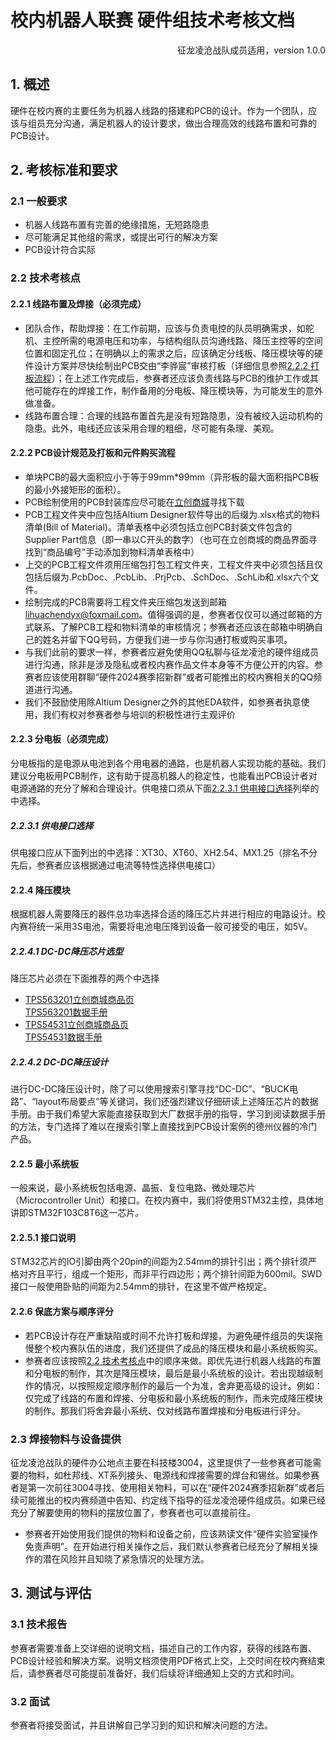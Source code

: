 # 校内机器人联赛 硬件组技术考核文档

<p align="right">征龙凌沧战队成员适用，version 1.0.0</p>

## 1. 概述

硬件在校内赛的主要任务为机器人线路的搭建和PCB的设计。作为一个团队，应该与组员充分沟通，满足机器人的设计要求，做出合理高效的线路布置和可靠的PCB设计。

## 2. 考核标准和要求

### 2.1 一般要求

* 机器人线路布置有完善的绝缘措施，无短路隐患
* 尽可能满足其他组的需求，或提出可行的解决方案
* PCB设计符合实际

### 2.2 技术考核点

#### 2.2.1 线路布置及焊接（必须完成）

* 团队合作，帮助焊接：在工作前期，应该与负责电控的队员明确需求，如舵机、主控所需的电源电压和功率，与结构组队员沟通线路、降压主控等的空间位置和固定孔位；在明确以上的需求之后，应该确定分线板、降压模块等的硬件设计方案并尽快绘制出PCB交由“李骅宸”审核打板（详细信息参照[2.2.2 打板流程](#222-pcb设计规范及打板和元件购买流程)）；在上述工作完成后，参赛者还应该负责线路与PCB的维护工作或其他可能存在的焊接工作，制作备用的分电板、降压模块等，为可能发生的意外做准备。
* 线路布置合理：合理的线路布置首先是没有短路隐患，没有被绞入运动机构的隐患。此外，电线还应该采用合理的粗细，尽可能有条理、美观。

#### 2.2.2 PCB设计规范及打板和元件购买流程

* 单块PCB的最大面积应小于等于99mm*99mm（异形板的最大面积指PCB板的最小外接矩形的面积）。
* PCB绘制使用的PCB封装库应尽可能在[立创商城](https://www.szlcsc.com/)寻找下载
* PCB工程文件夹中应包括Altium Designer软件导出的后缀为.xlsx格式的物料清单(Bill of Material)。清单表格中必须包括立创PCB封装文件包含的Supplier Part信息（即一串以C开头的数字）（也可在立创商城的商品界面寻找到“商品编号”手动添加到物料清单表格中）
* 上交的PCB工程文件须用压缩包打包工程文件夹，工程文件夹中必须包括且仅包括后缀为.PcbDoc、.PcbLib、.PrjPcb、.SchDoc、.SchLib和.xlsx六个文件。
* 绘制完成的PCB需要将工程文件夹压缩包发送到邮箱<lihuachendyx@foxmail.com>。值得强调的是，参赛者仅仅可以通过邮箱的方式联系、了解PCB工程和物料清单的审核情况；参赛者还应该在邮箱中明确自己的姓名并留下QQ号码，方便我们进一步与你沟通打板或购买事项。
* 与我们此前的要求一样，参赛者应避免使用QQ私聊与征龙凌沧的硬件组成员进行沟通，除非是涉及隐私或者校内赛作品文件本身等不方便公开的内容。参赛者应该使用群聊“硬件2024赛季招新群”或者可能推出的校内赛相关的QQ频道进行沟通。
* 我们不鼓励使用除Altium Designer之外的其他EDA软件，如参赛者执意使用，我们有权对参赛者参与培训的积极性进行主观评价

#### 2.2.3 分电板（必须完成）

分电板指的是电源从电池到各个用电器的通路，也是机器人实现功能的基础。我们建议分电板用PCB制作，这有助于提高机器人的稳定性，也能看出PCB设计者对电源通路的充分了解和合理设计。供电接口须从下面[2.2.3.1 供电接口选择](#2231-供电接口选择)列举的中选择。

##### 2.2.3.1 供电接口选择

供电接口应从下面列出的中选择：XT30、XT60、XH2.54、MX1.25（排名不分先后，参赛者应该根据通过电流等特性选择供电接口）

#### 2.2.4 降压模块

根据机器人需要降压的器件总功率选择合适的降压芯片并进行相应的电路设计。校内赛将统一采用3S电池，需要将电池电压降到设备一般可接受的电压，如5V。

##### 2.2.4.1 DC-DC降压芯片选型

降压芯片必须在下面推荐的两个中选择

* [TPS563201立创商城商品页](https://item.szlcsc.com/117846.html)     
  [TPS563201数据手册](https://www.ti.com.cn/cn/lit/gpn/TPS563201)
* [TPS54531立创商城商品页](https://item.szlcsc.com/51615.html)    
  [TPS54531数据手册](https://www.ti.com.cn/cn/lit/gpn/TPS54531)

##### 2.2.4.2 DC-DC降压设计

进行DC-DC降压设计时，除了可以使用搜索引擎寻找“DC-DC”、“BUCK电路”、“layout布局要点”等关键词，我们还强烈建议仔细研读上述降压芯片的数据手册。由于我们希望大家能直接获取到大厂数据手册的指导，学习到阅读数据手册的方法，专门选择了难以在搜索引擎上直接找到PCB设计案例的德州仪器的冷门产品。

#### 2.2.5 最小系统板

一般来说，最小系统板包括电源、晶振、复位电路、微处理芯片（Microcontroller Unit）和接口。在校内赛中，我们将使用STM32主控，具体地讲即STM32F103C8T6这一芯片。

#### 2.2.5.1 接口说明

STM32芯片的IO引脚由两个20pin的间距为2.54mm的排针引出；两个排针须严格对齐且平行，组成一个矩形，而非平行四边形；两个排针间距为600mil。SWD接口一般使用卧贴的间距为2.54mm的排针，在这里不做严格规定。

#### 2.2.6 保底方案与顺序评分

* 若PCB设计存在严重缺陷或时间不允许打板和焊接，为避免硬件组员的失误拖慢整个校内赛队伍的进度，我们还提供了成品的降压模块和最小系统板购买。
* 参赛者应该按照[2.2 技术考核点](#22-技术考核点)中的顺序来做。即优先进行机器人线路的布置和分电板的制作，其次是降压模块，最后是最小系统板的设计。若出现越级制作的情况，以按照规定顺序制作的最后一个为准，舍弃更高级的设计。例如：仅完成了线路的布置和焊接、分电板和最小系统板的制作，而未完成降压模块的制作。那我们将舍弃最小系统、仅对线路布置焊接和分电板进行评分。

### 2.3 焊接物料与设备提供

征龙凌沧战队的硬件办公地点主要在科技楼3004，这里提供了一些参赛者可能需要的物料，如杜邦线、XT系列接头、电源线和焊接需要的焊台和锡丝。如果参赛者是第一次前往3004寻找、使用相关物料，可以在“硬件2024赛季招新群”或者后续可能推出的校内赛频道中告知、约定线下指导的征龙凌沧硬件组成员。如果已经充分了解要使用的物料的摆放位置了，参赛者也可以直接前往。

* 参赛者开始使用我们提供的物料和设备之前，应该熟读文件“硬件实验室操作免责声明”。在开始进行相关操作之后，我们默认参赛者已经充分了解相关操作的潜在风险并且知晓了紧急情况的处理方法。

## 3. 测试与评估

### 3.1 技术报告

参赛者需要准备上交详细的说明文档，描述自己的工作内容，获得的线路布置、PCB设计经验和解决方案。说明文档须使用PDF格式上交，上交时间在校内赛结束后，请参赛者尽可能提前准备好，我们后续将详细通知上交的方式和时间。

### 3.2 面试

参赛者将接受面试，并且讲解自己学习到的知识和解决问题的方法。